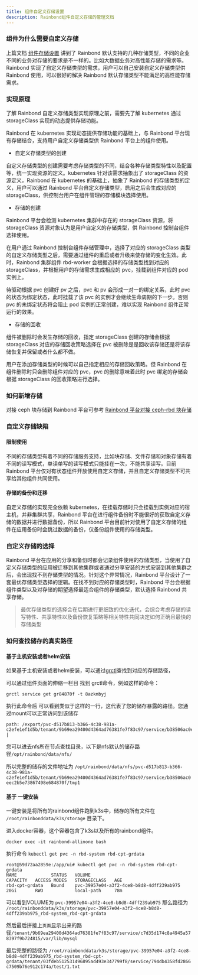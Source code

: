 ```yaml
---
title: 组件自定义存储设置
description: Rainbond组件自定义存储的管理文档
---
```


### 组件为什么需要自定义存储

上篇文档 [组件存储设置](./index.md) 讲到了 Rainbond 默认支持的几种存储类型，不同的企业不同的业务对存储的要求是不一样的。比如大数据业务对高性能存储的需求等。Rainbond 实现了自定义存储类型的需求，用户可以自己安装自定义存储类型供 Rainbond 使用，可以很好的解决 Rainbond 默认存储类型不能满足的高性能存储需求。

### 实现原理

了解 Rainbond 自定义存储类型实现原理之前，需要先了解 kubernetes 通过 storageClass 实现的动态提供存储功能。

Rainbond 在 kubernetes 实现动态提供存储功能的基础上，与 Rainbond 平台现有存储结合，支持用户自定义存储类型供 Rainbond 平台上的组件使用。

- 自定义存储类型的创建

自定义存储类型的创建需要考虑存储类型的不同，结合各种存储类型特性以及配置等，统一实现资源的定义。kubernetes 针对该需求抽象出了 storageClass 的资源定义，Rainbond 在 kubernetes 的基础上，抽象了 Rainbond 的存储类型的定义，用户可以通过 Rainbond 平台自定义存储类型，启用之后会生成对应的 storageClass，供控制台用户在组件管理的存储模块选择使用。

- 存储的创建

Rainbond 平台会检测 kubernetes 集群中存在的 storageClass 资源，将 storageClass 资源对象认为是用户自定义的存储类型，供 Rainbond 控制台组件选择使用。

在用户通过 Rainbond 控制台组件存储管理中，选择了对应的 storageClass 类型的自定义存储类型之后，需要通过组件的重启或者升级来使存储的变化生效。此时，Rainbond 集群组件 rbd-worker 会根据选择的存储类型找到对应的 storageClass，并根据用户的存储需求生成相应的 pvc，挂载到组件对应的 pod 实例上。

待驱动根据 pvc 创建好 pv 之后，pvc 和 pv 会形成一对一的绑定关系，此时 pvc 的状态为绑定状态，此时挂载了该 pvc 的实例才会继续生命周期的下一步。否则 pvc 的未绑定状态将会阻止 pod 实例的正常创建，难以实现 Rainbond 组件正常运行的效果。

- 存储的回收

组件被删除时会发生存储的回收，指定 storageClass 创建的存储会根据 storageClass 对应的存储回收策略选择在 pvc 被删除是是回收该存储还是将该存储恢复并保留或者什么都不做。

用户在添加存储类型的时候可以自己指定相应的存储回收策略。但 Rainbond 在组件删除时只会删除组件对应的 pvc，pvc 的删除意味着此时 pvc 绑定的存储会根据 storageClass 的回收策略进行选择。

### 如何新增存储

对接 ceph 块存储到 Rainbond 平台可参考 [Rainbond 平台对接 ceph-rbd 块存储](https://t.goodrain.com/d/8324-rook-ceph-v18)

### 自定义存储缺陷

#### 限制使用

不同的存储类型有着不同的存储服务支持，比如块存储、文件存储和对象存储有着不同的读写模式，单读单写的读写模式只能挂在一次，不能共享读写。目前 Rainbond 平台仅对有状态组件开放使用自定义存储，并且自定义存储类型不可共享给其他组件共同使用。

#### 存储的备份和迁移

自定义存储的实现完全依赖 kubernetes，在挂载存储时只会挂载到实例对应的宿主机，并非集群共享，Rainbond 平台在进行组件备份时不能很好的获取自定义存储的数据并进行数据备份，所以 Rainbond 平台目前针对使用了自定义存储的组件在应用备份时会跳过数据的备份，仅备份组件使用的存储类型。

### 自定义存储的选择

Rainbond 平台在应用的分享和备份时都会记录组件使用的存储类型，当使用了自定义存储类型的应用被迁移到其他集群或者通过分享安装的方式安装到其他集群之后，会出现找不到存储类型的情况。针对这个异常情况，Rainbond 平台设计了一套最优存储类型选择的逻辑。在找不到对应的存储类型时，Rainbond 平台会根据组件类型以及对存储的期望选择最适合组件的存储类型，默认选择 Rainbond 共享存储。

> 最优存储类型的选择会在后期进行更细致的优化迭代，会综合考虑存储的读写特性、共享特性以及备份恢复策略等相关特性共同决定如何正确且最快的存储类型

### 如何查找储存的真实路径

#### 基于主机安装或者helm安装
如果基于主机安装或者helm安装，可以通过[grctl](https://rainbond.com/docs/ops-guide/tools/grctl/)查找到对应的存储路径，

可以通过组件页面的伸缩一栏目 找到 grctl命令，例如这样的命令：
```shell
grctl service get gr84870f -t 8azkmbyj
```
执行此命令后 可以看到类似于这样的一行，这代表了您的储存暴露的路径。您通过mount可以正常访问到该储存
```shell
path: /export/pvc-d517b813-b366-4c38-981a-c2efe1ef1d5b/tenant/9b69ea29400d4364ad76381fe7f83c97/service/b38506ac0eec2b5e73867498e684870f/tmp1 |
```

您可以进去nfs所在节点查找目录，以下是nfs默认的储存路径`/opt/rainbond/data/nfs/`

所以完整的储存的文件地址为 `/opt/rainbond/data/nfs/pvc-d517b813-b366-4c38-981a-c2efe1ef1d5b/tenant/9b69ea29400d4364ad76381fe7f83c97/service/b38506ac0eec2b5e73867498e684870f/tmp1`

#### 基于 一键安装
一键安装是将所有的rainbond组件跑到k3s中，储存的所有文件在 `/root/rainbonddata/k3s/storage` 目录下。

进入docker容器，这个容器包含了k3s以及所有的rainbond组件。
```shell
docker exec -it rainbond-allinone bash
```
执行命令 `kubectl get pvc -n rbd-system rbd-cpt-grdata`

```shell
root@59d72aa2859e:/app/ui# kubectl get pvc -n rbd-system rbd-cpt-grdata
NAME             STATUS   VOLUME                                     CAPACITY   ACCESS MODES   STORAGECLASS   AGE
rbd-cpt-grdata   Bound    pvc-39957e04-a3f2-4ce8-b8d8-4dff239ab975   20Gi       RWO            local-path     78m
```

可以看到VOLUME为 `pvc-39957e04-a3f2-4ce8-b8d8-4dff239ab975`
那么路径为 `/root/rainbonddata/k3s/storage/pvc-39957e04-a3f2-4ce8-b8d8-4dff239ab975_rbd-system_rbd-cpt-grdata`

然后最后拼接上`页面`显示出来的路径`/tenant/9b69ea29400d4364ad76381fe7f83c97/service/c7d35d174c8a4945a578397f9b724815/var/lib/mysql`

最后完整的路径为 `/root/rainbonddata/k3s/storage/pvc-39957e04-a3f2-4ce8-b8d8-4dff239ab975_rbd-system_rbd-cpt-grdata/tenant/03fdeb512531496895ad493e347799f8/service/794db4358fd2866c7509b76e912c174a/test/1.txt`

